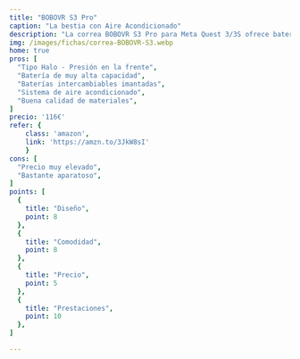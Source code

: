 ```yaml
---
title: "BOBOVR S3 Pro"
caption: "La bestia con Aire Acondicionado"
description: "La correa BOBOVR S3 Pro para Meta Quest 3/3S ofrece batería de 10.000 mAh con mayor eficiencia, sistema de aire acondicionado silencioso y ajuste personalizado para comodidad prolongada, además de recordatorios de carga y diseño optimizado para recostarse."
img: /images/fichas/correa-BOBOVR-S3.webp
home: true
pros: [
  "Tipo Halo - Presión en la frente",
  "Batería de muy alta capacidad",
  "Baterías intercambiables imantadas",
  "Sistema de aire acondicionado",
  "Buena calidad de materiales",
]
precio: '116€'
refer: {
    class: 'amazon',
    link: 'https://amzn.to/3JkW8sI'
    }
cons: [
  "Precio muy elevado",
  "Bastante aparatoso",
]
points: [
  {
    title: "Diseño",
    point: 8
  },
  {
    title: "Comodidad",
    point: 8
  },
  {
    title: "Precio",
    point: 5
  },
  {
    title: "Prestaciones",
    point: 10
  },
]

---
```


